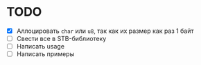 # TODO

- [x] Аллоцировать `char` или `u8`, так как их размер как раз 1 байт
- [ ] Свести все в STB-библиотеку
- [ ] Написать usage
- [ ] Написать примеры
